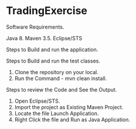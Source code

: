 # TradingExercise

Software Requirements.

Java 8.
Maven 3.5.
Eclipse/STS

Steps to Build and run the application.

Steps to Build and run the test classes.

1. Clone the repository on your local.
2. Run the Command - mvn clean install.


Steps to review the Code and See the Output.

1. Open Eclipse/STS.
2. Import the project as Existing Maven Project.
3. Locate the file Launch Application.
4. Right Click the file and Run as Java Application.


